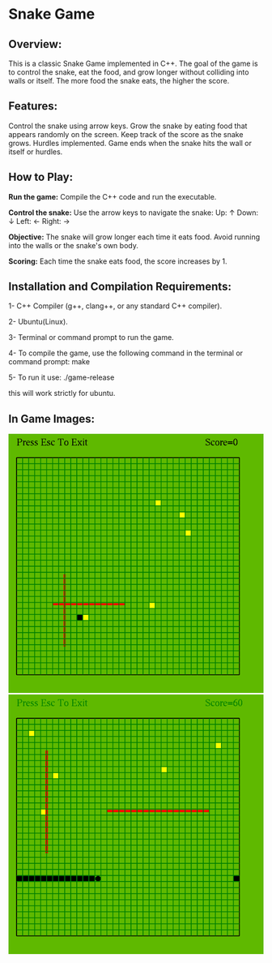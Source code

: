 # **Snake Game**

## **Overview:**
This is a classic Snake Game implemented in C++. The goal of the game is to control the snake, eat the food, and grow longer without colliding into walls or itself. The more food the snake eats, the higher the score.

## **Features:**
Control the snake using arrow keys.
Grow the snake by eating food that appears randomly on the screen.
Keep track of the score as the snake grows.
Hurdles implemented.
Game ends when the snake hits the wall or itself or hurdles.

## **How to Play:**

**Run the game:** Compile the C++ code and run the executable.

**Control the snake:** Use the arrow keys to navigate the snake:
Up: ↑
Down: ↓
Left: ←
Right: →

**Objective:** The snake will grow longer each time it eats food. Avoid running into the walls or the snake's own body.

**Scoring:** Each time the snake eats food, the score increases by 1.

## **Installation and Compilation Requirements:**

1- C++ Compiler (g++, clang++, or any standard C++ compiler).

2- Ubuntu(Linux).

3- Terminal or command prompt to run the game.

4- To compile the game, use the following command in the terminal or command prompt:
make

5- To run it use:
./game-release

this will work strictly for ubuntu.

## **In Game Images:**
!["Screenshot1"](Images/Image1.png)
!["Screenshot2"](Images/Image2.png)
